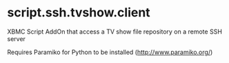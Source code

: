script.ssh.tvshow.client
===========================

XBMC Script AddOn that access a TV show file repository on a remote SSH server

Requires Paramiko for Python to be installed (http://www.paramiko.org/)
